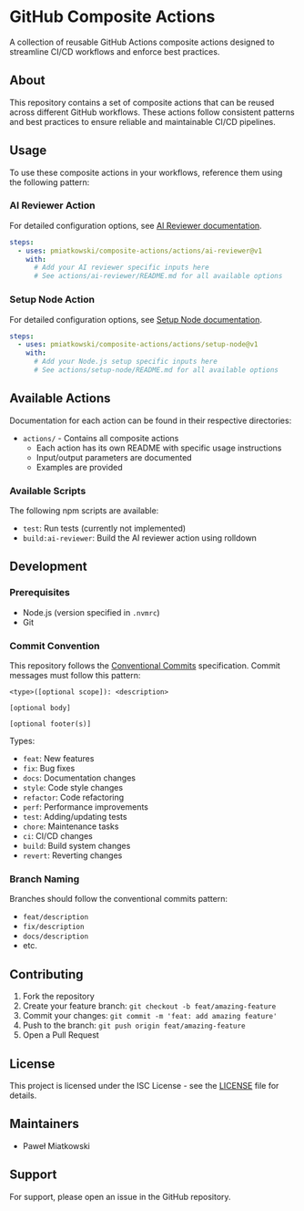 # GitHub Composite Actions

A collection of reusable GitHub Actions composite actions designed to streamline CI/CD workflows and enforce best practices.

## About

This repository contains a set of composite actions that can be reused across different GitHub workflows. These actions follow consistent patterns and best practices to ensure reliable and maintainable CI/CD pipelines.

## Usage

To use these composite actions in your workflows, reference them using the following pattern:

### AI Reviewer Action

For detailed configuration options, see [AI Reviewer documentation](actions/ai-reviewer/README.md).

```yaml
steps:
  - uses: pmiatkowski/composite-actions/actions/ai-reviewer@v1
    with:
      # Add your AI reviewer specific inputs here
      # See actions/ai-reviewer/README.md for all available options
```

### Setup Node Action

For detailed configuration options, see [Setup Node documentation](actions/setup-node/README.md).

```yaml
steps:
  - uses: pmiatkowski/composite-actions/actions/setup-node@v1
    with:
      # Add your Node.js setup specific inputs here
      # See actions/setup-node/README.md for all available options
```

## Available Actions

Documentation for each action can be found in their respective directories:

- `actions/` - Contains all composite actions
  - Each action has its own README with specific usage instructions
  - Input/output parameters are documented
  - Examples are provided

### Available Scripts

The following npm scripts are available:

- `test`: Run tests (currently not implemented)
- `build:ai-reviewer`: Build the AI reviewer action using rolldown

## Development

### Prerequisites

- Node.js (version specified in `.nvmrc`)
- Git

### Commit Convention

This repository follows the [Conventional Commits](https://www.conventionalcommits.org/) specification. Commit messages must follow this pattern:

```
<type>([optional scope]): <description>

[optional body]

[optional footer(s)]
```

Types:

- `feat`: New features
- `fix`: Bug fixes
- `docs`: Documentation changes
- `style`: Code style changes
- `refactor`: Code refactoring
- `perf`: Performance improvements
- `test`: Adding/updating tests
- `chore`: Maintenance tasks
- `ci`: CI/CD changes
- `build`: Build system changes
- `revert`: Reverting changes

### Branch Naming

Branches should follow the conventional commits pattern:

- `feat/description`
- `fix/description`
- `docs/description`
- etc.

## Contributing

1. Fork the repository
2. Create your feature branch: `git checkout -b feat/amazing-feature`
3. Commit your changes: `git commit -m 'feat: add amazing feature'`
4. Push to the branch: `git push origin feat/amazing-feature`
5. Open a Pull Request

## License

This project is licensed under the ISC License - see the [LICENSE](LICENSE) file for details.

## Maintainers

- Paweł Miatkowski

## Support

For support, please open an issue in the GitHub repository.
